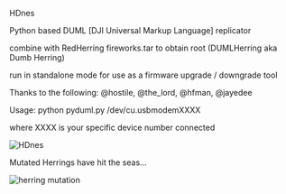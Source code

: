 HDnes 

Python based DUML [DJI Universal Markup Language] replicator

combine with RedHerring fireworks.tar to obtain root (DUMLHerring aka Dumb Herring)

run in standalone mode for use as a firmware upgrade / downgrade tool 

Thanks to the following:
@hostile, @the_lord, @hfman, @jayedee

Usage:  python pyduml.py /dev/cu.usbmodemXXXX

where XXXX is your specific device number connected

![HDnes](http://piq.codeus.net/static/media/userpics/piq_291737_400x400.png)

Mutated Herrings have hit the seas... 

![herring mutation](https://raw.githubusercontent.com/hdnes/pyduml/master/history.jpg)
